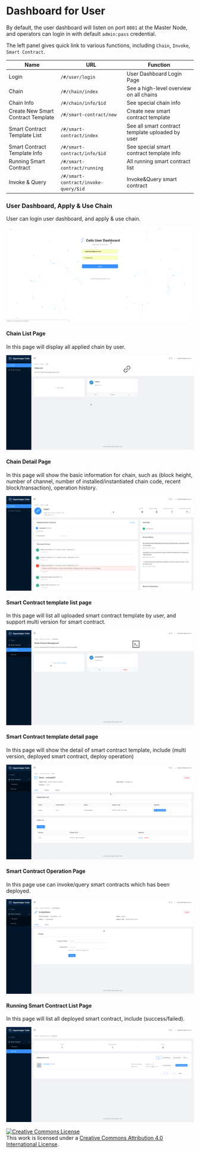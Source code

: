 # Dashboard for User

By default, the user dashboard will listen on port `8081` at the Master Node, and operators can login in with default `admin:pass` credential.

The left panel gives quick link to various functions, including `Chain`, `Invoke`, `Smart Contract`.

| Name | URL | Function |
| --- | --- | --- |
| Login | `/#/user/login` | User Dashboard Login Page |
| Chain | `/#/chain/index` | See a high-level overview on all chains |
| Chain Info | `/#/chain/info/$id` | See special chain info |
| Create New Smart Contract Template | `/#/smart-contract/new` | Create new smart contract template |
| Smart Contract Template List | `/#/smart-contract/index` | See all smart contract template uploaded by user |
| Smart Contract Template Info | `/#/smart-contract/info/$id` | See special smart contract template info |
| Running Smart Contract | `/#/smart-contract/running` | All running smart contract list |
| Invoke & Query | `/#/smart-contract/invoke-query/$id` | Invoke&Query smart contract |

### User Dashboard, Apply & Use Chain

User can login user dashboard, and apply & use chain.

![Login Page](imgs/user-dashboard/login.png)

#### Chain List Page

In this page will display all applied chain by user.

![Chain List Page](imgs/user-dashboard/chain_list.png)

#### Chain Detail Page

In this page will show the basic information for chain, such as (block height, number of channel, number of installed/instantiated chain code, recent block/transaction), operation history.

![Chain Info Page](imgs/user-dashboard/chain_info.png)

#### Smart Contract template list page

In this page will list all uploaded smart contract template by user, and support multi version for smart contract.

![Smart Contract template list page](imgs/user-dashboard/smart_contract_template.png)

#### Smart Contract template detail page

In this page will show the detail of smart contract template, include (multi version, deployed smart contract, deploy operation)

![Smart Contract template info page](imgs/user-dashboard/smart_contract_template_info.png)

#### Smart Contract Operation Page

In this page use can invoke/query smart contracts which has been deployed.

![Smart Contract Operation Page](imgs/user-dashboard/smart_contract_operation.png)

#### Running Smart Contract List Page

In this page will list all deployed smart contract, include (success/failed).

![Running Smart Contract List Page](imgs/user-dashboard/smart_contract_running.png)

<a rel="license" href="http://creativecommons.org/licenses/by/4.0/"><img alt="Creative Commons License" style="border-width:0" src="https://i.creativecommons.org/l/by/4.0/88x31.png" /></a><br />This work is licensed under a <a rel="license" href="http://creativecommons.org/licenses/by/4.0/">Creative Commons Attribution 4.0 International License</a>.
